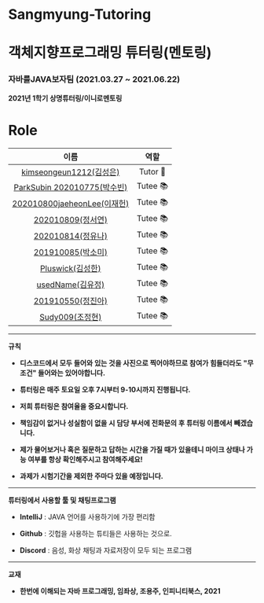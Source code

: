 # Sangmyung-Tutoring
# 객체지향프로그래밍 튜터링(멘토링)

### 자바를JAVA보자팀 (2021.03.27 ~ 2021.06.22)

**2021년 1학기 상명튜터링/이니로멘토링**

# Role

|                            이름                             |              역할              |
| :---------------------------------------------------------: | :----------------------------: |
|   [kimseongeun1212(김성은)](https://github.com/kimseongeun1212)     |       Tutor 👑        |
|   [ParkSubin 202010775(박수빈)](https://github.com/ParkSuBin01)     |       Tutee 📚        |
|   [202010800jaeheonLee(이재헌)](https://github.com/202010800jaeheonLee)     |       Tutee 📚        |
|   [202010809(정서연)](https://github.com/202010809/JAVA_Mentoring)     |       Tutee 📚        |
|   [202010814(정유나)](https://github.com/202010814)     |       Tutee 📚        |
|   [201910085(박소미)](https://github.com/201910085)     |       Tutee 📚        |
|   [Pluswick(김성한)](https://github.com/Pluswick)     |       Tutee 📚        |
|   [usedName(김유정)](https://github.com/newoldname)     |       Tutee 📚        |
|   [201910550(정진아)](https://github.com/201910550)     |       Tutee 📚        |
|   [Sudy009(조정현)](https://github.com/Sudy009)     |       Tutee 📚        |


-------------------

**규칙**
- **디스코드에서 모두 들어와 있는 것을 사진으로 찍어야하므로 참여가 힘들더라도 "무조건" 들어와는 있어야합니다.**

- **튜터링은 매주 토요일 오후 7시부터 9-10시까지 진행됩니다.** 

- **저희 튜터링은 참여율을 중요시합니다.**

- **책임감이 없거나 성실함이 없을 시 담당 부서에 전화문의 후 튜터링 이름에서 빼겠습니다.**

- **제가 물어보거나 혹은 질문하고 답하는 시간을 가질 때가 있을테니 마이크 상태나 가능 여부를 항상 확인해주시고 참여해주세요!**

- **과제가 시험기간을 제외한 주마다 있을 예정입니다.**

-------------------

**튜터링에서 사용할 툴 및 채팅프로그램**

- **IntelliJ** : JAVA 언어를 사용하기에 가장 편리함

- **Github** : 깃헙을 사용하는 튜티들은 사용하는 것으로.

- **Discord** : 음성, 화상 채팅과 자료저장이 모두 되는 프로그램

-------------------

**교재**
- **한번에 이해되는 자바 프로그래밍, 임좌상, 조용주, 인피니티북스, 2021**

